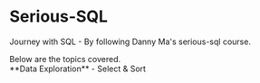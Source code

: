 # Serious-SQL
<p>Journey with SQL - By following Danny Ma's serious-sql course.</p>
Below are the topics covered.</br>
**Data Exploration**
- Select & Sort


